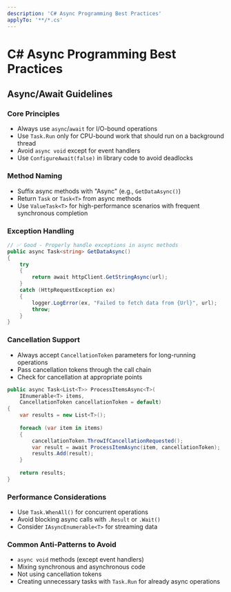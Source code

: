 ```yaml
---
description: 'C# Async Programming Best Practices'
applyTo: '**/*.cs'
---
```


# C# Async Programming Best Practices

## Async/Await Guidelines

### Core Principles
- Always use `async`/`await` for I/O-bound operations
- Use `Task.Run` only for CPU-bound work that should run on a background thread
- Avoid `async void` except for event handlers
- Use `ConfigureAwait(false)` in library code to avoid deadlocks

### Method Naming
- Suffix async methods with "Async" (e.g., `GetDataAsync()`)
- Return `Task` or `Task<T>` from async methods
- Use `ValueTask<T>` for high-performance scenarios with frequent synchronous completion

### Exception Handling
```csharp
// ✅ Good - Properly handle exceptions in async methods
public async Task<string> GetDataAsync()
{
    try
    {
        return await httpClient.GetStringAsync(url);
    }
    catch (HttpRequestException ex)
    {
        logger.LogError(ex, "Failed to fetch data from {Url}", url);
        throw;
    }
}
```

### Cancellation Support
- Always accept `CancellationToken` parameters for long-running operations
- Pass cancellation tokens through the call chain
- Check for cancellation at appropriate points

```csharp
public async Task<List<T>> ProcessItemsAsync<T>(
    IEnumerable<T> items, 
    CancellationToken cancellationToken = default)
{
    var results = new List<T>();
    
    foreach (var item in items)
    {
        cancellationToken.ThrowIfCancellationRequested();
        var result = await ProcessItemAsync(item, cancellationToken);
        results.Add(result);
    }
    
    return results;
}
```

### Performance Considerations
- Use `Task.WhenAll()` for concurrent operations
- Avoid blocking async calls with `.Result` or `.Wait()`
- Consider `IAsyncEnumerable<T>` for streaming data

### Common Anti-Patterns to Avoid
- `async void` methods (except event handlers)
- Mixing synchronous and asynchronous code
- Not using cancellation tokens
- Creating unnecessary tasks with `Task.Run` for already async operations
